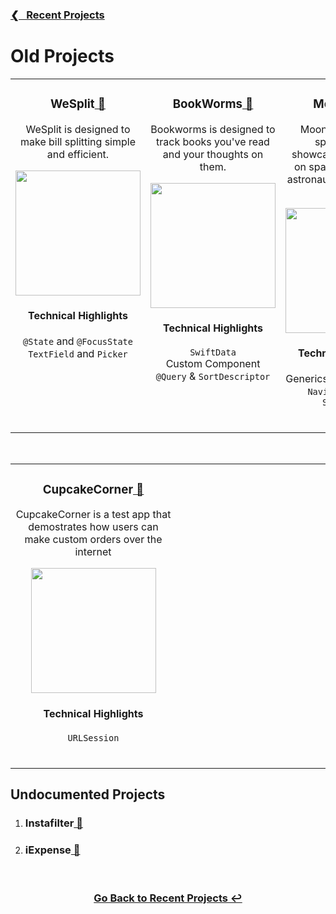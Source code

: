 <h3><a href="https://github.com/ricardonovelot#-recent-projects">❮‎‎‎ &nbsp; Recent Projects</a></h3>

<h1>Old Projects</h1>

<table>
<tr>

<!-- PROJECT 1 -->
  
<td valign="top" align="center" width="380">
<h3>WeSplit<a href="https://github.com/ricardonovelot/WeSplit"> 🔗</a></h3>

<p>WeSplit is designed to make bill splitting simple and efficient.</p>

<img src="https://github.com/ricardonovelot/WeSplit/assets/84286086/3af0962b-8838-441b-8f25-139231efb13a" width="200">
<h4>Technical Highlights</h4>

<p>
  <code>@State</code> and <code>@FocusState</code><br>
  <code>TextField</code> and <code>Picker</code>
</p>
<br>
</td>

<!-- PROJECT 2 -->
  
<td valign="top" align="center" width="380">
<h3>BookWorms<a href="https://github.com/ricardonovelot/BookWorms"> 🔗</a></h3>

<p>Bookworms is designed to track books you've read and your thoughts on them.</p>

<img src="https://github.com/ricardonovelot/BookWorms/assets/84286086/b792b98e-516b-4435-b305-e1f33ece8049" width="200">
<h4>Technical Highlights</h4>

<p>
  <code>SwiftData</code><br>
  Custom Component<br>
  <code>@Query</code> & <code>SortDescriptor</code>
</p>
</td>

<!-- PROJECT 3 -->

<td valign="top" align="center" width="380">

<h3>MoonShot<a href="https://github.com/ricardonovelot/Moonshot"> 🔗</a></h3>

<p>Moonshot dives into space history, showcasing information on space missions and astronauts in an engaging way.</p>

<img src="https://github.com/ricardonovelot/Moonshot/assets/84286086/63e9c612-1b0e-4d8c-b00b-a08ad800ab13" width="200">
<h4>Technical Highlights</h4>

<p>
  Generics for Codable Data<br>
  <code>NavigationLink</code> & <code>ScrollView</code>
</p>
<br>
</td>  
</tr>
</table>
<br>
<!-- ROW 2 -->
<table>
<tr>

<!-- PROJECT 4 -->
  
<td valign="top" align="center" width="380">
  
<h3>CupcakeCorner<a href="https://github.com/ricardonovelot/CupcakeCorner"> 🔗</a></h3>

<p>CupcakeCorner is a test app that demostrates how users can make custom orders over the internet</p>

<img src="https://github.com/ricardonovelot/CupcakeCorner/assets/84286086/bb06f24a-c1c0-4747-9a6e-aab632c614ba" width="200">
<h4>Technical Highlights</h4>

<p>
  <code>URLSession</code><br>
</p>
<br>
</td>

<!-- PROJECT 5 -->
  
<td valign="top" align="center" width="380">



<br>
</td>

<!-- PROJECT 6 -->

<td valign="top" align="center" width="380">


<br>
</td>
  
</tr>

</table>

<h2>Undocumented Projects</h2>
<ol>
<li><h3>Instafilter<a href="https://github.com/ricardonovelot/Instafilter"> 🔗</a></h3></li>
<li><h3>iExpense<a href="https://github.com/ricardonovelot/iExpense"> 🔗</a></h3></li>
</ol>

<br>
<h3 align="center"><a href="https://github.com/ricardonovelot">Go Back to Recent Projects ↩</a></h3>
<br>
